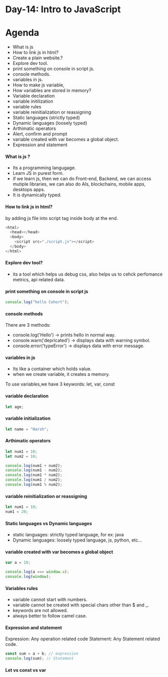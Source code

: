 # Day-14: Intro to JavaScript

# Agenda

- What is js
- How to link js in html?
- Create a plain website.?
- Explore dev tool.
- print something on console in script js.
- console methods.
- variables in js.
- How to make js variable,
- How variables are stored in memory?
- Variable declaration
- variable initilization
- variable rules
- variable reinitialization or reassigning
- Static languages (strictly typed)
- Dynamic languages (loosely typed)
- Arthimatic operators
- Alert, confirm and prompt
- variable created with var becomes a global object.
- Expression and statement

#### What is js ?

- Its a programming langugage.
- Learn JS in purest form.
- if we learn js, then we can do Front-end, Backend, we can access mutiple libraries, we can also do AIs, blockchains, mobile apps, desktops apps.
- It is dynamically typed.

#### How to link js in html?

by adding js file into script tag inside body at the end.

```js
<html>
  <head></head>
  <body>
    <script src="./script.js"></script>
  </body>
</html>
```

#### Explore dev tool?

- its a tool which helps us debug css, also helps us to cehck perfomance metrics, api related data.

#### print something on console in script js

```js
console.log("hello Cohort");
```

#### console methods

There are 3 methods:

- console.log('Hello') -> prints hello in normal way.
- console.warn('depricated') -> displays data with warning symbol.
- console.error('typeError') -> displays data with error message.

#### variables in js

- Its like a container which holds value.
- when we create variable, it creates a memory.

To use variables,we have 3 keywords:
let, var, const

#### variable declaration

```js
let age;
```

#### variable initialization

```js
let name = "Harsh";
```

#### Arthimatic operators

```js
let num1 = 10;
let num2 = 10;

console.log(num1 + num2);
console.log(num1 - num2);
console.log(num1 * num2);
console.log(num1 / num2);
console.log(num1 % num2);
```

#### variable reinitialization or reassigning

```js
let num1 = 10;
num1 = 20;
```

#### Static languages vs Dynamic languages

- static languages: strictly typed language, for ex: java
- Dynamic languages: loosely typed language, js, python, etc...

#### variable created with var becomes a global object

```js
var a = 10;

console.log(a === window.a);
console.log(window);
```

#### Variables rules

- variable cannot start with numbers.
- variable cannot be created with special chars other than $ and \_.
- keywords are not allowed.
- always better to follow camel case.

#### Expression and statement

Expression: Any operation related code
Statement: Any Statement related code.

```js
const sum = a + b; // expression
console.log(sum); // Statement
```

#### Let vs const vs var

